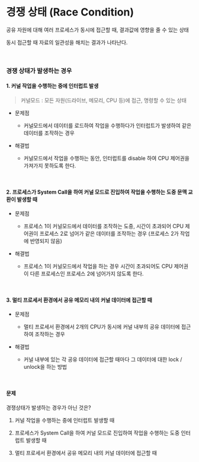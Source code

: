 # 경쟁 상태 (Race Condition)

공유 자원에 대해 여러 프로세스가 동시에 접근할 때, 결과값에 영향을 줄 수 있는 상태

동시 접근할 때 자료의 일관성을 해치는 결과가 나타난다.

<br>

### 경쟁 상태가 발생하는 경우

#### 1. 커널 작업을 수행하는 중에 인터럽트 발생

> 커널모드 : 모든 자원(드라이브, 메모리, CPU 등)에 접근, 명령할 수 있는 상태

- 문제점

    - 커널모드에서 데이터를 로드하여 작업을 수행하다가 인터럽트가 발생하여 같은 데이터를 조작하는 경우

- 해결법

    - 커널모드에서 작업을 수행하는 동안, 인터럽트를 disable 하여 CPU 제어권을 가져가지 못하도록 한다.

<br>

#### 2. 프로세스가 System Call을 하여 커널 모드로 진입하여 작업을 수행하는 도중 문맥 교환이 발생할 때

- 문제점

    - 프로세스 1이 커널모드에서 데이터를 조작하는 도중, 시간이 초과되어 CPU 제어권이 프로세스 2로 넘어가 같은 데이터를 조작하는 경우 (프로세스 2가 작업에 반영되지 않음)

- 해결법

    - 프로세스 1이 커널모드에서 작업을 하는 경우 시간이 초과되어도 CPU 제어권이 다른 프로세스인 프로세스 2에 넘어가지 않도록 한다.

<br>

#### 3. 멀티 프로세서 환경에서 공유 메모리 내의 커널 데이터에 접근할 때

- 문제점

    - 멀티 프로세서 환경에서 2개의 CPU가 동시에 커널 내부의 공유 데이터에 접근하여 조작하는 경우

- 해결법

    - 커널 내부에 있는 각 공유 데이터에 접근할 때마다 그 데이터에 대한 lock / unlock을 하는 방법

<br>

#### 문제

경쟁상태가 발생하는 경우가 아닌 것은?

1) 커널 작업을 수행하는 중에 인터럽트 발생할 때

2) 프로세스가 System Call을 하여 커널 모드로 진입하여 작업을 수행하는 도중 인터럽트 발생할 때

3) 멀티 프로세서 환경에서 공유 메모리 내의 커널 데이터에 접근할 때
